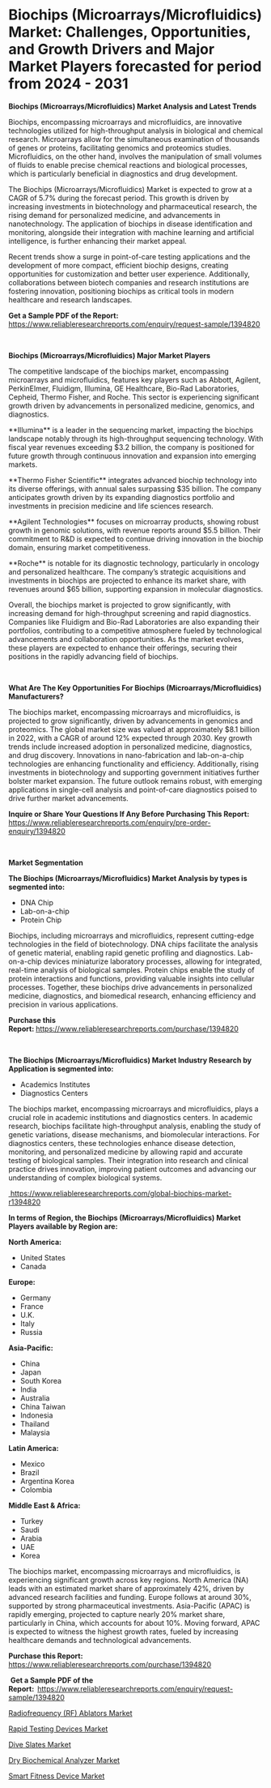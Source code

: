 <p><h1>Biochips (Microarrays/Microfluidics) Market: Challenges, Opportunities, and Growth Drivers and Major Market Players forecasted for period from 2024 - 2031</h1></p><p><strong>Biochips (Microarrays/Microfluidics) Market Analysis and Latest Trends</strong></p>
<p><p>Biochips, encompassing microarrays and microfluidics, are innovative technologies utilized for high-throughput analysis in biological and chemical research. Microarrays allow for the simultaneous examination of thousands of genes or proteins, facilitating genomics and proteomics studies. Microfluidics, on the other hand, involves the manipulation of small volumes of fluids to enable precise chemical reactions and biological processes, which is particularly beneficial in diagnostics and drug development.</p><p>The Biochips (Microarrays/Microfluidics) Market is expected to grow at a CAGR of 5.7% during the forecast period. This growth is driven by increasing investments in biotechnology and pharmaceutical research, the rising demand for personalized medicine, and advancements in nanotechnology. The application of biochips in disease identification and monitoring, alongside their integration with machine learning and artificial intelligence, is further enhancing their market appeal.</p><p>Recent trends show a surge in point-of-care testing applications and the development of more compact, efficient biochip designs, creating opportunities for customization and better user experience. Additionally, collaborations between biotech companies and research institutions are fostering innovation, positioning biochips as critical tools in modern healthcare and research landscapes.</p></p>
<p><strong>Get a Sample PDF of the Report:&nbsp;</strong> <a href="https://www.reliableresearchreports.com/enquiry/request-sample/1394820?utm_campaign=36&utm_medium=2&utm_source=Github&utm_content=ia&utm_term=05122024&utm_id=biochips-microarraysmicrofluidics">https://www.reliableresearchreports.com/enquiry/request-sample/1394820</a></p>
<p>&nbsp;</p>
<p><strong>Biochips (Microarrays/Microfluidics) Major Market Players</strong></p>
<p><p>The competitive landscape of the biochips market, encompassing microarrays and microfluidics, features key players such as Abbott, Agilent, PerkinElmer, Fluidigm, Illumina, GE Healthcare, Bio-Rad Laboratories, Cepheid, Thermo Fisher, and Roche. This sector is experiencing significant growth driven by advancements in personalized medicine, genomics, and diagnostics.</p><p>**Illumina** is a leader in the sequencing market, impacting the biochips landscape notably through its high-throughput sequencing technology. With fiscal year revenues exceeding $3.2 billion, the company is positioned for future growth through continuous innovation and expansion into emerging markets.</p><p>**Thermo Fisher Scientific** integrates advanced biochip technology into its diverse offerings, with annual sales surpassing $35 billion. The company anticipates growth driven by its expanding diagnostics portfolio and investments in precision medicine and life sciences research.</p><p>**Agilent Technologies** focuses on microarray products, showing robust growth in genomic solutions, with revenue reports around $5.5 billion. Their commitment to R&D is expected to continue driving innovation in the biochip domain, ensuring market competitiveness.</p><p>**Roche** is notable for its diagnostic technology, particularly in oncology and personalized healthcare. The company’s strategic acquisitions and investments in biochips are projected to enhance its market share, with revenues around $65 billion, supporting expansion in molecular diagnostics.</p><p>Overall, the biochips market is projected to grow significantly, with increasing demand for high-throughput screening and rapid diagnostics. Companies like Fluidigm and Bio-Rad Laboratories are also expanding their portfolios, contributing to a competitive atmosphere fueled by technological advancements and collaboration opportunities. As the market evolves, these players are expected to enhance their offerings, securing their positions in the rapidly advancing field of biochips.</p></p>
<p>&nbsp;</p>
<p><strong>What Are The Key Opportunities For Biochips (Microarrays/Microfluidics) Manufacturers?</strong></p>
<p><p>The biochips market, encompassing microarrays and microfluidics, is projected to grow significantly, driven by advancements in genomics and proteomics. The global market size was valued at approximately $8.1 billion in 2022, with a CAGR of around 12% expected through 2030. Key growth trends include increased adoption in personalized medicine, diagnostics, and drug discovery. Innovations in nano-fabrication and lab-on-a-chip technologies are enhancing functionality and efficiency. Additionally, rising investments in biotechnology and supporting government initiatives further bolster market expansion. The future outlook remains robust, with emerging applications in single-cell analysis and point-of-care diagnostics poised to drive further market advancements.</p></p>
<p><strong>Inquire or Share Your Questions If Any Before Purchasing This Report:</strong> <a href="https://www.reliableresearchreports.com/enquiry/pre-order-enquiry/1394820?utm_campaign=36&utm_medium=2&utm_source=Github&utm_content=ia&utm_term=05122024&utm_id=biochips-microarraysmicrofluidics">https://www.reliableresearchreports.com/enquiry/pre-order-enquiry/1394820</a></p>
<p>&nbsp;</p>
<p><strong>Market Segmentation</strong></p>
<p><strong>The Biochips (Microarrays/Microfluidics) Market Analysis by types is segmented into:</strong></p>
<p><ul><li>DNA Chip</li><li>Lab-on-a-chip</li><li>Protein Chip</li></ul></p>
<p><p>Biochips, including microarrays and microfluidics, represent cutting-edge technologies in the field of biotechnology. DNA chips facilitate the analysis of genetic material, enabling rapid genetic profiling and diagnostics. Lab-on-a-chip devices miniaturize laboratory processes, allowing for integrated, real-time analysis of biological samples. Protein chips enable the study of protein interactions and functions, providing valuable insights into cellular processes. Together, these biochips drive advancements in personalized medicine, diagnostics, and biomedical research, enhancing efficiency and precision in various applications.</p></p>
<p><strong>Purchase this Report:&nbsp;</strong><a href="https://www.reliableresearchreports.com/purchase/1394820?utm_campaign=36&utm_medium=2&utm_source=Github&utm_content=ia&utm_term=05122024&utm_id=biochips-microarraysmicrofluidics">https://www.reliableresearchreports.com/purchase/1394820</a></p>
<p>&nbsp;</p>
<p><strong>The Biochips (Microarrays/Microfluidics) Market Industry Research by Application is segmented into:</strong></p>
<p><ul><li>Academics Institutes</li><li>Diagnostics Centers</li></ul></p>
<p><p>The biochips market, encompassing microarrays and microfluidics, plays a crucial role in academic institutions and diagnostics centers. In academic research, biochips facilitate high-throughput analysis, enabling the study of genetic variations, disease mechanisms, and biomolecular interactions. For diagnostics centers, these technologies enhance disease detection, monitoring, and personalized medicine by allowing rapid and accurate testing of biological samples. Their integration into research and clinical practice drives innovation, improving patient outcomes and advancing our understanding of complex biological systems.</p></p>
<p><a href="https://www.reliableresearchreports.com/global-biochips-market-r1394820?utm_campaign=36&utm_medium=2&utm_source=Github&utm_content=ia&utm_term=05122024&utm_id=biochips-microarraysmicrofluidics">&nbsp;https://www.reliableresearchreports.com/global-biochips-market-r1394820</a></p>
<p><strong>In terms of Region, the Biochips (Microarrays/Microfluidics) Market Players available by Region are:</strong></p>
<p>
    <p> <strong> North America: </strong>
        <ul>
            <li>United States</li>
            <li>Canada</li>
        </ul>
        </p> 
    <p> <strong> Europe: </strong>
        <ul>
            <li>Germany</li>
            <li>France</li>
            <li>U.K.</li>
            <li>Italy</li>
            <li>Russia</li>
        </ul>
        </p> 
    <p> <strong> Asia-Pacific: </strong>
        <ul>
            <li>China</li>
            <li>Japan</li>
            <li>South Korea</li>
            <li>India</li>
            <li>Australia</li>
            <li>China Taiwan</li>
            <li>Indonesia</li>
            <li>Thailand</li>
            <li>Malaysia</li>
        </ul>
        </p> 
    <p> <strong> Latin America: </strong>
        <ul>
            <li>Mexico</li>
            <li>Brazil</li>
            <li>Argentina Korea</li>
            <li>Colombia</li>
        </ul>
        </p> 
    <p> <strong> Middle East & Africa: </strong>
        <ul>
            <li>Turkey</li>
            <li>Saudi</li>
            <li>Arabia</li>
            <li>UAE</li>
            <li>Korea</li>
        </ul>
    </p>
    </p>
<p><p>The biochips market, encompassing microarrays and microfluidics, is experiencing significant growth across key regions. North America (NA) leads with an estimated market share of approximately 42%, driven by advanced research facilities and funding. Europe follows at around 30%, supported by strong pharmaceutical investments. Asia-Pacific (APAC) is rapidly emerging, projected to capture nearly 20% market share, particularly in China, which accounts for about 10%. Moving forward, APAC is expected to witness the highest growth rates, fueled by increasing healthcare demands and technological advancements.</p></p>
<p><strong>Purchase this Report: </strong><a href="https://www.reliableresearchreports.com/purchase/1394820?utm_campaign=36&utm_medium=2&utm_source=Github&utm_content=ia&utm_term=05122024&utm_id=biochips-microarraysmicrofluidics">https://www.reliableresearchreports.com/purchase/1394820</a></p>
<p>&nbsp;<strong>Get a Sample PDF of the Report:&nbsp;&nbsp;</strong><a href="https://www.reliableresearchreports.com/enquiry/request-sample/1394820?utm_campaign=36&utm_medium=2&utm_source=Github&utm_content=ia&utm_term=05122024&utm_id=biochips-microarraysmicrofluidics">https://www.reliableresearchreports.com/enquiry/request-sample/1394820</a></p>
<p><strong></strong></p>
<p><p><a href="https://github.com/SanjidaKhan901/Market-Research-Report-List-1/blob/main/radiofrequency-rf-ablators-market.md?utm_campaign=36&utm_medium=2&utm_source=Github&utm_content=ia&utm_term=05122024&utm_id=biochips-microarraysmicrofluidics">Radiofrequency (RF) Ablators Market</a></p><p><a href="https://github.com/tamvrosiya/Market-Research-Report-List-6/blob/main/rapid-testing-devices-market.md?utm_campaign=36&utm_medium=2&utm_source=Github&utm_content=ia&utm_term=05122024&utm_id=biochips-microarraysmicrofluidics">Rapid Testing Devices Market</a></p><p><a href="https://issuu.com/reportprime-2/docs/dive-slates-market-size-2030.pptx?utm_campaign=36&utm_medium=2&utm_source=Github&utm_content=ia&utm_term=05122024&utm_id=biochips-microarraysmicrofluidics">Dive Slates Market</a></p><p><a href="https://www.linkedin.com/pulse/comprehensive-analysis-dry-biochemical-analyzer-market-segments-bnyge?utm_campaign=36&utm_medium=2&utm_source=Github&utm_content=ia&utm_term=05122024&utm_id=biochips-microarraysmicrofluidics">Dry Biochemical Analyzer Market</a></p><p><a href="https://www.linkedin.com/pulse/why-smart-fitness-device-market-thriving-4-cagr-through-y6qwe?utm_campaign=36&utm_medium=2&utm_source=Github&utm_content=ia&utm_term=05122024&utm_id=biochips-microarraysmicrofluidics">Smart Fitness Device Market</a></p></p>